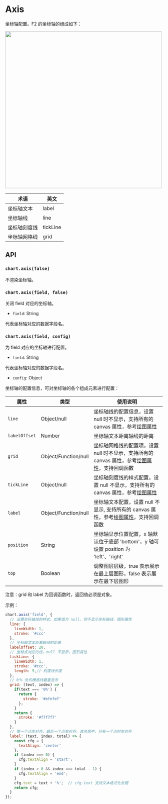 # Axis

坐标轴配置。F2 的坐标轴的组成如下：

<img src="https://gw.alipayobjects.com/zos/rmsportal/YhhBplZmzxzwvUBeEvPE.png" style="width: 500px;">

| 术语 | 英文 |
| -------- | -------- |
| 坐标轴文本     | label  |
| 坐标轴线     | line  |
| 坐标轴刻度线    | tickLine  |
| 坐标轴网格线  | grid  |

## API

### `chart.axis(false)`

不渲染坐标轴。

### `chart.axis(field, false)`

关闭 field 对应的坐标轴。

- `field`: String

代表坐标轴对应的数据字段名。

### `chart.axis(field, config)`

为 field 对应的坐标轴进行配置。

- `field`: String

代表坐标轴对应的数据字段名。

- `config`: Object

坐标轴的配置信息，可对坐标轴的各个组成元素进行配置：

| 属性 | 类型 | 使用说明 |
| -------- | -------- | -------- |
| `line`     |   Object/null   |  坐标轴线的配置信息，设置 null 时不显示，支持所有的 canvas 属性，参考[绘图属性](./canvas.md)  |
| `labelOffset`     |  Number    |   坐标轴文本距离轴线的距离  |
| `grid`     |   Object/Function/null  |  坐标轴网格线的配置项，设置 null 时不显示，支持所有的 canvas 属性，参考[绘图属性](./canvas.md)，支持回调函数   |
| `tickLine`     |  Object/null    |  坐标轴刻度线的样式配置，设置 null 不显示，支持所有的 canvas 属性，参考[绘图属性](./canvas.md)   |
| `label`     |   Object/Function/null   |  坐标轴文本配置，设置 null 不显示, 支持所有的 canvas 属性，参考[绘图属性](./canvas.md)，支持回调函数    |
| `position`     | String     | 坐标轴显示位置配置，x 轴默认位于底部 'bottom'，y 轴可设置 position 为 'left'、'right' |
| `top`     | Boolean     | 调整图层层级，true 表示展示在最上层图形，false 表示展示在最下层图形 |


注意：grid 和 label 为回调函数时，返回值必须是对象。

示例：

```js
chart.axis('field', {
  // 设置坐标轴线的样式，如果值为 null，则不显示坐标轴线，图形属性
  line: {
    lineWidth: 1, 
    stroke: '#ccc' 
  }, 
  // 坐标轴文本距离轴线的距离
  labelOffset: 20, 
  // 坐标点对应的线，null 不显示，图形属性
  tickLine: {
    lineWidth: 1,
    stroke: '#ccc',
    length: 5,// 刻度线长度
  },
  // 0％ 处的栅格线着重显示
  grid: (text, index) => {
    if(text === '0%') {
      return {
        stroke: '#efefef'
      };
    }
    return {
      stroke: '#f7f7f7'
    }
  },
  // 第一个点左对齐，最后一个点右对齐，其余居中，只有一个点时左对齐
  label: (text, index, total) => {
    const cfg = {
      textAlign: 'center'
    };
    if (index === 0) {
      cfg.textAlign = 'start';
    }
    if (index > 0 && index === total - 1) {
      cfg.textAlign = 'end';
    }
    cfg.text = text + '%';  // cfg.text 支持文本格式化处理
    return cfg;
  }
});
```
